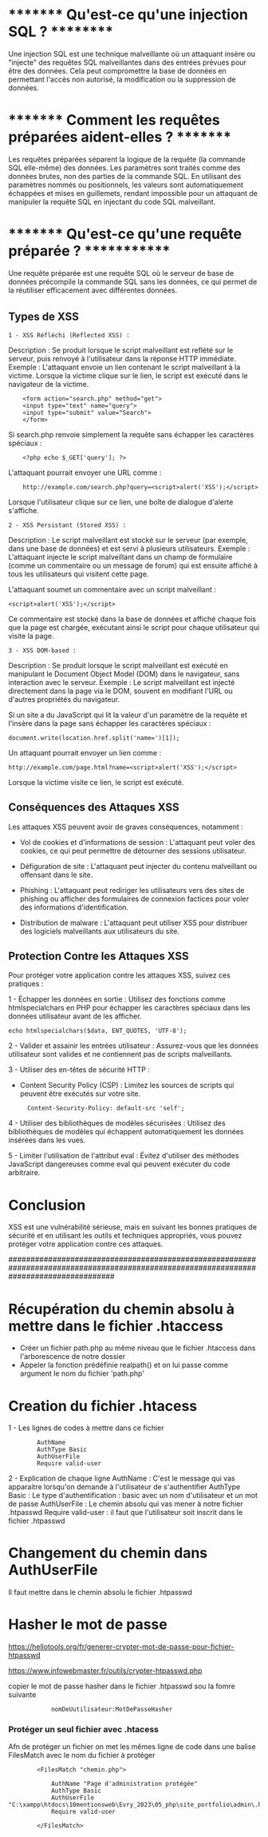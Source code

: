 

# ******* Qu'est-ce qu'une injection SQL ? ********
Une injection SQL est une technique malveillante où un attaquant insère ou "injecte" des requêtes SQL malveillantes dans des entrées prévues pour être des données. Cela peut compromettre la base de données en permettant l'accès non autorisé, la modification ou la suppression de données.

# ******* Comment les requêtes préparées aident-elles ? *******
Les requêtes préparées séparent la logique de la requête (la commande SQL elle-même) des données. Les paramètres sont traités comme des données brutes, non des parties de la commande SQL.
En utilisant des paramètres nommés ou positionnels, les valeurs sont automatiquement échappées et mises en guillemets, rendant impossible pour un attaquant de manipuler la requête SQL en injectant du code SQL malveillant.

# ******* Qu'est-ce qu'une requête préparée ? ***********
Une requête préparée est une requête SQL où le serveur de base de données précompile la commande SQL sans les données, ce qui permet de la réutiliser efficacement avec différentes données.

######
## Types de XSS

    1 - XSS Réfléchi (Reflected XSS) :

Description : Se produit lorsque le script malveillant est reflété sur le serveur, puis renvoyé à l'utilisateur dans la réponse HTTP immédiate.
Exemple : L'attaquant envoie un lien contenant le script malveillant à la victime. Lorsque la victime clique sur le lien, le script est exécuté dans le navigateur de la victime.


        <form action="search.php" method="get">
        <input type="text" name="query">
        <input type="submit" value="Search">
        </form>

Si search.php renvoie simplement la requête sans échapper les caractères spéciaux :

        <?php echo $_GET['query']; ?>
L'attaquant pourrait envoyer une URL comme :

        http://example.com/search.php?query=<script>alert('XSS');</script>
Lorsque l'utilisateur clique sur ce lien, une boîte de dialogue d'alerte s'affiche.

    2 - XSS Persistant (Stored XSS) :

Description : Le script malveillant est stocké sur le serveur (par exemple, dans une base de données) et est servi à plusieurs utilisateurs.
Exemple : L'attaquant injecte le script malveillant dans un champ de formulaire (comme un commentaire ou un message de forum) qui est ensuite affiché à tous les utilisateurs qui visitent cette page.

L'attaquant soumet un commentaire avec un script malveillant :

    <script>alert('XSS');</script>
Ce commentaire est stocké dans la base de données et affiché chaque fois que la page est chargée, exécutant ainsi le script pour chaque utilisateur qui visite la page.

    3 - XSS DOM-based :

Description : Se produit lorsque le script malveillant est exécuté en manipulant le Document Object Model (DOM) dans le navigateur, sans interaction avec le serveur.
Exemple : Le script malveillant est injecté directement dans la page via le DOM, souvent en modifiant l'URL ou d'autres propriétés du navigateur.

Si un site a du JavaScript qui lit la valeur d'un paramètre de la requête et l'insère dans la page sans échapper les caractères spéciaux :

    document.write(location.href.split('name=')[1]);

Un attaquant pourrait envoyer un lien comme :

    http://example.com/page.html?name=<script>alert('XSS');</script>
Lorsque la victime visite ce lien, le script est exécuté.

## Conséquences des Attaques XSS
Les attaques XSS peuvent avoir de graves conséquences, notamment :

- Vol de cookies et d'informations de session : L'attaquant peut voler des cookies, ce qui peut permettre de détourner des sessions utilisateur.

- Défiguration de site : L'attaquant peut injecter du contenu malveillant ou offensant dans le site.

- Phishing : L'attaquant peut rediriger les utilisateurs vers des sites de phishing ou afficher des formulaires de connexion factices pour voler des informations d'identification.

- Distribution de malware : L'attaquant peut utiliser XSS pour distribuer des logiciels malveillants aux utilisateurs du site.

## Protection Contre les Attaques XSS
Pour protéger votre application contre les attaques XSS, suivez ces pratiques :

1 - Échapper les données en sortie : Utilisez des fonctions comme htmlspecialchars en PHP pour échapper les caractères spéciaux dans les données utilisateur avant de les afficher.

    echo htmlspecialchars($data, ENT_QUOTES, 'UTF-8');
2 - Valider et assainir les entrées utilisateur : Assurez-vous que les données utilisateur sont valides et ne contiennent pas de scripts malveillants.

3 - Utiliser des en-têtes de sécurité HTTP :
- Content Security Policy (CSP) : Limitez les sources de scripts qui peuvent être exécutés sur votre site.

        Content-Security-Policy: default-src 'self';

4 - Utiliser des bibliothèques de modèles sécurisées : Utilisez des bibliothèques de modèles qui échappent automatiquement les données insérées dans les vues.

5 - Limiter l'utilisation de l'attribut eval : Évitez d'utiliser des méthodes JavaScript dangereuses comme eval qui peuvent exécuter du code arbitraire.

# Conclusion

XSS est une vulnérabilité sérieuse, mais en suivant les bonnes pratiques de sécurité et en utilisant les outils et techniques appropriés, vous pouvez protéger votre application contre ces attaques.


########################################################################################################################################

# Récupération du chemin absolu à mettre dans le fichier .htaccess
- Créer un fichier path.php au même niveau que le fichier .htaccess dans l'arborescence de notre dossier
- Appeler la fonction prédéfinie realpath() et on lui passe comme argument le nom du fichier 'path.php'

# Creation du fichier .htacess
1 - Les lignes de codes à mettre dans ce fichier

            AuthName
            AuthType Basic
            AuthUserFile
            Require valid-user

2 - Explication de chaque ligne
    AuthName :  C'est le message qui vas apparaitre lorsqu'on demande à l'utilisateur de s'authentifier
    AuthType Basic : Le type d'authentification : basic avec un nom d'utilisateur et un mot de passe
    AuthUserFile : Le chemin absolu qui vas mener à notre fichier .htpasswd
    Require valid-user : il faut que l'utilisateur soit inscrit dans le fichier .htpasswd


# Changement du chemin dans AuthUserFile
Il faut mettre dans le chemin absolu le fichier .htpasswd

# Hasher le mot de passe
https://hellotools.org/fr/generer-crypter-mot-de-passe-pour-fichier-htpasswd

https://www.infowebmaster.fr/outils/crypter-htpasswd.php

copier le mot de passe hasher dans le fichier .htpasswd sou la fomre suivante

                nomDeUutilisateur:MotDePasseHasher


### Protéger un seul fichier avec .htacess
Afn de protéger un fichier on met les mêmes ligne de code dans une balise FilesMatch avec le nom du fichier à protéger


            <FilesMatch "chemin.php">

                AuthName "Page d'administration protégée"
                AuthType Basic
                AuthUserFile "C:\xampp\htdocs\10mentionsweb\Evry_2023\05_php\site_portfolio\admin\.htpasswd"
                Require valid-user

            </FilesMatch>